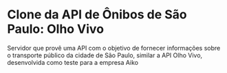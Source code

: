 # Clone da API de Ônibos de São Paulo: Olho Vivo
Servidor que provê uma API com o objetivo de fornecer informações sobre o transporte público da cidade de São Paulo, similar a API Olho Vivo, desenvolvida como teste para a empresa Aiko
